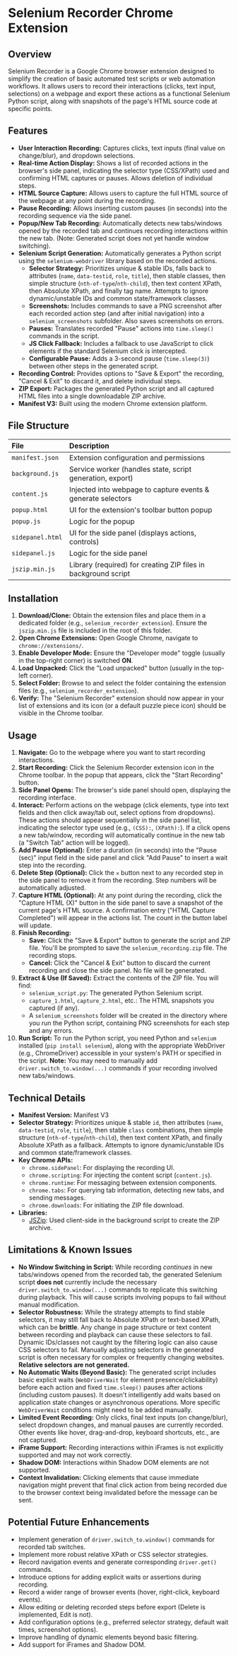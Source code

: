 # Selenium Recorder Chrome Extension

## Overview

Selenium Recorder is a Google Chrome browser extension designed to simplify the creation of basic automated test scripts or web automation workflows. It allows users to record their interactions (clicks, text input, selections) on a webpage and export these actions as a functional Selenium Python script, along with snapshots of the page's HTML source code at specific points.

## Features

* **User Interaction Recording:** Captures clicks, text inputs (final value on change/blur), and dropdown selections.
* **Real-time Action Display:** Shows a list of recorded actions in the browser's side panel, indicating the selector type (CSS/XPath) used and confirming HTML captures or pauses. Allows deletion of individual steps.
* **HTML Source Capture:** Allows users to capture the full HTML source of the webpage at any point during the recording.
* **Pause Recording:** Allows inserting custom pauses (in seconds) into the recording sequence via the side panel.
* **Popup/New Tab Recording:** Automatically detects new tabs/windows opened by the recorded tab and continues recording interactions within the new tab. (Note: Generated script does not yet handle window switching).
* **Selenium Script Generation:** Automatically generates a Python script using the `selenium-webdriver` library based on the recorded actions.
    * **Selector Strategy:** Prioritizes unique & stable IDs, falls back to attributes (`name`, `data-testid`, `role`, `title`), then stable classes, then simple structure (`nth-of-type`/`nth-child`), then text content XPath, then Absolute XPath, and finally tag name. Attempts to ignore dynamic/unstable IDs and common state/framework classes.
    * **Screenshots:** Includes commands to save a PNG screenshot after each recorded action step (and after initial navigation) into a `selenium_screenshots` subfolder. Also saves screenshots on errors.
    * **Pauses:** Translates recorded "Pause" actions into `time.sleep()` commands in the script.
    * **JS Click Fallback:** Includes a fallback to use JavaScript to click elements if the standard Selenium click is intercepted.
    * **Configurable Pause:** Adds a 3-second pause (`time.sleep(3)`) between other steps in the generated script.
* **Recording Control:** Provides options to "Save & Export" the recording, "Cancel & Exit" to discard it, and delete individual steps.
* **ZIP Export:** Packages the generated Python script and all captured HTML files into a single downloadable ZIP archive.
* **Manifest V3:** Built using the modern Chrome extension platform.

## File Structure

| File             | Description                                                    |
| :--------------- | :------------------------------------------------------------- |
| `manifest.json`  | Extension configuration and permissions                        |
| `background.js`  | Service worker (handles state, script generation, export)      |
| `content.js`     | Injected into webpage to capture events & generate selectors   |
| `popup.html`     | UI for the extension's toolbar button popup                    |
| `popup.js`       | Logic for the popup                                            |
| `sidepanel.html` | UI for the side panel (displays actions, controls)             |
| `sidepanel.js`   | Logic for the side panel                                       |
| `jszip.min.js`   | Library (required) for creating ZIP files in background script |

## Installation

1.  **Download/Clone:** Obtain the extension files and place them in a dedicated folder (e.g., `selenium_recorder_extension`). Ensure the `jszip.min.js` file is included in the root of this folder.
2.  **Open Chrome Extensions:** Open Google Chrome, navigate to `chrome://extensions/`.
3.  **Enable Developer Mode:** Ensure the "Developer mode" toggle (usually in the top-right corner) is switched **ON**.
4.  **Load Unpacked:** Click the "Load unpacked" button (usually in the top-left corner).
5.  **Select Folder:** Browse to and select the folder containing the extension files (e.g., `selenium_recorder_extension`).
6.  **Verify:** The "Selenium Recorder" extension should now appear in your list of extensions and its icon (or a default puzzle piece icon) should be visible in the Chrome toolbar.

## Usage

1.  **Navigate:** Go to the webpage where you want to start recording interactions.
2.  **Start Recording:** Click the Selenium Recorder extension icon in the Chrome toolbar. In the popup that appears, click the "Start Recording" button.
3.  **Side Panel Opens:** The browser's side panel should open, displaying the recording interface.
4.  **Interact:** Perform actions on the webpage (click elements, type into text fields and then click away/tab out, select options from dropdowns). These actions should appear sequentially in the side panel list, indicating the selector type used (e.g., `(CSS):`, `(XPath):`). If a click opens a new tab/window, recording will automatically continue in the new tab (a "Switch Tab" action will be logged).
5.  **Add Pause (Optional):** Enter a duration (in seconds) into the "Pause (sec)" input field in the side panel and click "Add Pause" to insert a wait step into the recording.
6.  **Delete Step (Optional):** Click the `✕` button next to any recorded step in the side panel to remove it from the recording. Step numbers will be automatically adjusted.
7.  **Capture HTML (Optional):** At any point during the recording, click the "Capture HTML (X)" button in the side panel to save a snapshot of the current page's HTML source. A confirmation entry ("HTML Capture Completed") will appear in the actions list. The count in the button label will update.
8.  **Finish Recording:**
    * **Save:** Click the "Save & Export" button to generate the script and ZIP file. You'll be prompted to save the `selenium_recording.zip` file. The recording stops.
    * **Cancel:** Click the "Cancel & Exit" button to discard the current recording and close the side panel. No file will be generated.
9.  **Extract & Use (If Saved):** Extract the contents of the ZIP file. You will find:
    * `selenium_script.py`: The generated Python Selenium script.
    * `capture_1.html`, `capture_2.html`, etc.: The HTML snapshots you captured (if any).
    * A `selenium_screenshots` folder will be created in the directory where you run the Python script, containing PNG screenshots for each step and any errors.
10. **Run Script:** To run the Python script, you need Python and `selenium` installed (`pip install selenium`), along with the appropriate WebDriver (e.g., ChromeDriver) accessible in your system's PATH or specified in the script. **Note:** You may need to manually add `driver.switch_to.window(...)` commands if your recording involved new tabs/windows.

## Technical Details

* **Manifest Version:** Manifest V3
* **Selector Strategy:** Prioritizes unique & stable `id`, then attributes (`name`, `data-testid`, `role`, `title`), then stable `class` combinations, then simple structure (`nth-of-type`/`nth-child`), then text content XPath, and finally Absolute XPath as a fallback. Attempts to ignore dynamic/unstable IDs and common state/framework classes.
* **Key Chrome APIs:**
    * `chrome.sidePanel`: For displaying the recording UI.
    * `chrome.scripting`: For injecting the content script (`content.js`).
    * `chrome.runtime`: For messaging between extension components.
    * `chrome.tabs`: For querying tab information, detecting new tabs, and sending messages.
    * `chrome.downloads`: For initiating the ZIP file download.
* **Libraries:**
    * [JSZip](https://stuk.github.io/jszip/): Used client-side in the background script to create the ZIP archive.

## Limitations & Known Issues

* **No Window Switching in Script:** While recording *continues* in new tabs/windows opened from the recorded tab, the generated Selenium script **does not** currently include the necessary `driver.switch_to.window(...)` commands to replicate this switching during playback. This will cause scripts involving popups to fail without manual modification.
* **Selector Robustness:** While the strategy attempts to find stable selectors, it may still fall back to Absolute XPath or text-based XPath, which can be **brittle**. Any change in page structure or text content between recording and playback can cause these selectors to fail. Dynamic IDs/classes not caught by the filtering logic can also cause CSS selectors to fail. Manually adjusting selectors in the generated script is often necessary for complex or frequently changing websites. **Relative selectors are not generated.**
* **No Automatic Waits (Beyond Basic):** The generated script includes basic explicit waits (`WebDriverWait` for element presence/clickability) before each action and fixed `time.sleep()` pauses after actions (including custom pauses). It doesn't intelligently add waits based on application state changes or asynchronous operations. More specific `WebDriverWait` conditions might need to be added manually.
* **Limited Event Recording:** Only clicks, final text inputs (on change/blur), select dropdown changes, and manual pauses are currently recorded. Other events like hover, drag-and-drop, keyboard shortcuts, etc., are not captured.
* **iFrame Support:** Recording interactions within iFrames is not explicitly supported and may not work correctly.
* **Shadow DOM:** Interactions within Shadow DOM elements are not supported.
* **Context Invalidation:** Clicking elements that cause immediate navigation might prevent that final click action from being recorded due to the browser context being invalidated before the message can be sent.

## Potential Future Enhancements

* Implement generation of `driver.switch_to.window()` commands for recorded tab switches.
* Implement more robust relative XPath or CSS selector strategies.
* Record navigation events and generate corresponding `driver.get()` commands.
* Introduce options for adding explicit waits or assertions during recording.
* Record a wider range of browser events (hover, right-click, keyboard events).
* Allow editing or deleting recorded steps before export (Delete is implemented, Edit is not).
* Add configuration options (e.g., preferred selector strategy, default wait times, screenshot options).
* Improve handling of dynamic elements beyond basic filtering.
* Add support for iFrames and Shadow DOM.
